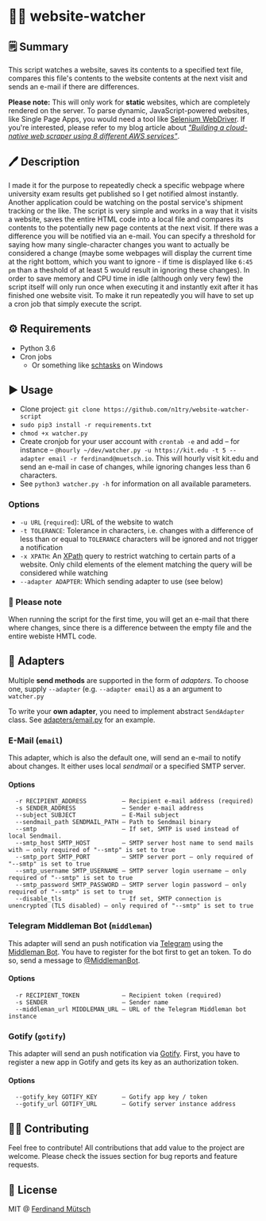 # 🕵️‍♀️ website-watcher

## 🗒 Summary
This script watches a website, saves its contents to a specified text file, compares this file's contents to the website contents at the next visit and sends an e-mail if there are differences.

**Please note:** This will only work for **static** websites, which are completely rendered on the server. To parse dynamic, JavaScript-powered websites, like Single Page Apps, you would need a tool like [Selenium WebDriver](https://www.seleniumhq.org/projects/webdriver/). If you're interested, please refer to my blog article about [_"Building a cloud-native web scraper using 8 different AWS services"_](https://muetsch.io/building-a-cloud-native-web-scraper-using-8-different-aws-services.html).

## 🖊 Description
I made it for the purpose to repeatedly check a specific webpage where university exam results get published so I get notified almost instantly. Another application could be watching on the postal service's shipment tracking or the like.
The script is very simple and works in a way that it visits a website, saves the entire HTML code into a local file and compares its contents to the potentially new page contents at the next visit. If there was a difference you will be notified via an e-mail. You can specify a threshold for saying how many single-character changes you want to actually be considered a change (maybe some webpages will display the current time at the right bottom, which you want to ignore - if time is displayed like `6:45 pm` than a theshold of at least 5 would result in ignoring these changes).
In order to save memory and CPU time in idle (although only very few) the script itself will only run once when executing it and instantly exit after it has finished one website visit. To make it run repeatedly you will have to set up a cron job that simply execute the script.

## ⚙️ Requirements
* Python 3.6 
* Cron jobs
  * Or something like [schtasks](https://docs.microsoft.com/en-us/previous-versions/windows/it-pro/windows-server-2008-R2-and-2008/cc748993(v=ws.11)?redirectedfrom=MSDN) on Windows

## ▶️ Usage
* Clone project: `git clone https://github.com/n1try/website-watcher-script`
* `sudo pip3 install -r requirements.txt`
* `chmod +x watcher.py`
* Create cronjob for your user account with `crontab -e` and add – for instance – `@hourly ~/dev/watcher.py -u https://kit.edu -t 5 --adapter email -r ferdinand@muetsch.io`. This will hourly visit kit.edu and send an e-mail in case of changes, while ignoring changes less than 6 characters.
* See `python3 watcher.py -h` for information on all available parameters.

### Options
* `-u URL` (`required`): URL of the website to watch
* `-t TOLERANCE`: Tolerance in characters, i.e. changes with a difference of less than or equal to `TOLERANCE` characters will be ignored and not trigger a notification
* `-x XPATH`: An [XPath](https://developer.mozilla.org/en-US/docs/Web/XPath) query to restrict watching to certain parts of a website. Only child elements of the element matching the query will be considered while watching
* `--adapter ADAPTER`: Which sending adapter to use (see below)

### 👀 Please note
When running the script for the first time, you will get an e-mail that there where changes, since there is a difference between the empty file and the entire webiste HMTL code.

## 🔌 Adapters
Multiple **send methods** are supported in the form of _adapters_. To choose one, supply `--adapter` (e.g. `--adapter email`) as a an argument to `watcher.py`

To write your **own adapter**, you need to implement abstract `SendAdapter` class. See [adapters/email.py](adapters/email.py) for an example.

### E-Mail (`email`)
This adapter, which is also the default one, will send an e-mail to notify about changes. It either uses local _sendmail_ or a specified SMTP server.

#### Options
```
  -r RECIPIENT_ADDRESS          – Recipient e-mail address (required)
  -s SENDER_ADDRESS             – Sender e-mail address
  --subject SUBJECT             – E-Mail subject
  --sendmail_path SENDMAIL_PATH – Path to Sendmail binary
  --smtp                        – If set, SMTP is used instead of local Sendmail.
  --smtp_host SMTP_HOST         – SMTP server host name to send mails with – only required of "--smtp" is set to true
  --smtp_port SMTP_PORT         – SMTP server port – only required of "--smtp" is set to true
  --smtp_username SMTP_USERNAME – SMTP server login username – only required of "--smtp" is set to true
  --smtp_password SMTP_PASSWORD – SMTP server login password – only required of "--smtp" is set to true
  --disable_tls                 – If set, SMTP connection is unencrypted (TLS disabled) – only required of "--smtp" is set to true

```

### Telegram Middleman Bot (`middleman`)
This adapter will send an push notification via [Telegram](https://telegram.org) using the [Middleman Bot](https://github.com/n1try/telegram-middleman-bot).
You have to register for the bot first to get an token. To do so, send a message to [@MiddlemanBot](https://t.me/@MiddlemanBot).

#### Options
```
  -r RECIPIENT_TOKEN            – Recipient token (required)
  -s SENDER                     – Sender name
  --middleman_url MIDDLEMAN_URL – URL of the Telegram Middleman bot instance
```

### Gotify (`gotify`)
This adapter will send an push notification via [Gotify](https://gotify.net).
First, you have to register a new app in Gotify and gets its key as an authorization token.

#### Options
```
  --gotify_key GOTIFY_KEY       – Gotify app key / token
  --gotify_url GOTIFY_URL       – Gotify server instance address
```


## 👩‍💻 Contributing
Feel free to contribute! All contributions that add value to the project are welcome. Please check the issues section for bug reports and feature requests.

## 📓 License
MIT @ [Ferdinand Mütsch](https://muetsch.io)